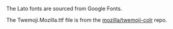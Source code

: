The Lato fonts are sourced from Google Fonts.

The Twemoji.Mozilla.ttf file is from the [mozilla/twemoji-colr](https://github.com/mozilla/twemoji-colr) repo.